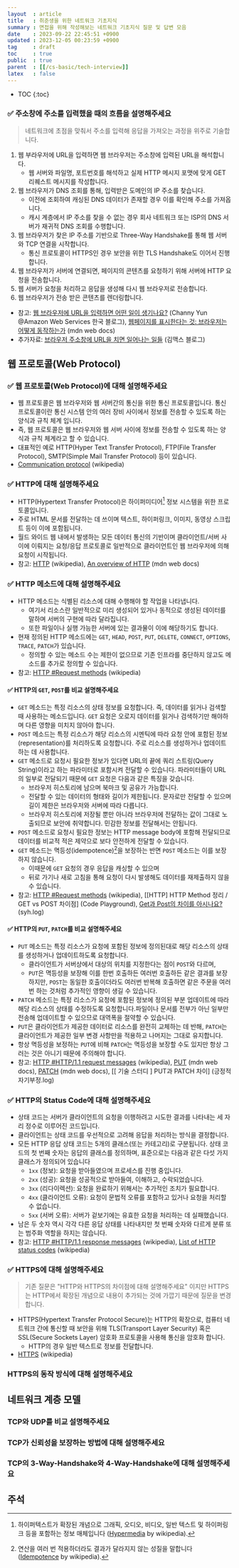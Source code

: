 ```yaml
---
layout  : article
title   : 취준생을 위한 네트워크 기초지식
summary : 면접을 위해 작성해보는 네트워크 기초지식 질문 및 답변 모음
date    : 2023-09-22 22:45:51 +0900
updated : 2023-12-05 00:23:59 +0900
tag     : draft
toc     : true
public  : true
parent  : [[/cs-basic/tech-interview]]
latex   : false
---
```

* TOC
{:toc}

### ✅ 주소창에 주소를 입력했을 때의 흐름을 설명해주세요

> 네트워크에 초점을 맞춰서 주소를 입력해 응답을 가져오는 과정을 위주로 기술합니다.

1. 웹 부라우저에 URL을 입력하면 웹 브라우저는 주소창에 입력된 URL을 해석합니다.
    * 웹 서버와 파일명, 포트번호를 해석하고 실제 HTTP 메시지 포맷에 맞게 GET 리퀘스트 메시지를 작성합니다.
1. 웹 브라우저가 DNS 조회를 통해, 입력받은 도메인의 IP 주소를 찾습니다.
    * 이전에 조회하여 캐싱된 DNS 데이터가 존재할 경우 이를 확인해 주소를 가져옵니다.
    * 캐시 계층에서 IP 주소를 찾을 수 없는 경우 회사 네트워크 또는 ISP의 DNS 서버가 재귀적 DNS 조회를 수행합니다.
1. 웹 브라우저가 찾은 IP 주소를 기반으로 Three-Way Handshake를 통해 웹 서버와 TCP 연결을 시작합니다.
    * 통신 프로토콜이 HTTPS인 경우 보안을 위한 TLS Handshake도 이어서 진행합니다.
1. 웹 브라우저가 서버에 연결되면, 페이지의 콘텐츠를 요청하기 위해 서버에 HTTP 요청을 전송합니다.
1. 웹 서버가 요청을 처리하고 응답을 생성해 다시 웹 브라우저로 전송합니다.
1. 웹 브라우저가 전송 받은 콘텐츠를 렌더링합니다.

* 참고: [웹 브라우저에 URL을 입력하면 어떤 일이 생기나요?](https://aws.amazon.com/ko/blogs/korea/what-happens-when-you-type-a-url-into-your-browser/) (Channy Yun @Amazon Web Services 한국 블로그), [웹페이지를 표시한다는 것: 브라우저는 어떻게 동작하는가](https://developer.mozilla.org/ko/docs/Web/Performance/How_browsers_work) (mdn web docs)
* 추가자료: [브라우저 주소창에 URL을 치면 일어나는 일들](https://maxkim-j.github.io/posts/packet-travel/) (김맥스 블로그)

## 웹 프로토콜(Web Protocol)

### ✅ 웹 프로토콜(Web Protocol)에 대해 설명해주세요

* 웹 프로토콜은 웹 브라우저와 웹 서버간의 통신을 위한 통신 프로토콜입니다. 통신 프로토콜이란 통신 시스템 안의 여러 장비 사이에서 정보를 전송할 수 있도록 하는 양식과 규칙 체계 입니다.
* 즉, 웹 프로토콜은 웹 브라우저와 웹 서버 사이에 정보를 전송할 수 있도록 하는 양식과 규칙 체계라고 할 수 있습니다.
* 대표적인 예로 HTTP(Hyper Text Transfer Protocol), FTP(File Transfer Protocol), SMTP(Simple Mail Transfer Protocol) 등이 있습니다.
* [Communication protocol](https://en.wikipedia.org/wiki/Communication_protocol) (wikipedia)

### ✅ HTTP에 대해 설명해주세요

* HTTP(Hypertext Transfer Protocol)은 하이퍼미디어[^hypermedia] 정보 시스템을 위한 프로토콜입니다.
* 주로 HTML 문서를 전달하는 데 쓰이며 텍스트, 하이퍼링크, 이미지, 동영상 스크립트 등이 이에 포함됩니다.
* 월드 와이드 웹 내에서 발생하는 모든 데이터 통신의 기반이며 클라이언트/서버 사이에 이뤄지는 요청/응답 프로토콜로 일반적으로 클라이언트인 웹 브라우저에 의해 요청이 시작됩니다.
* 참고: [HTTP](https://en.wikipedia.org/wiki/HTTP) (wikipedia), [An overview of HTTP](https://developer.mozilla.org/en-US/docs/Web/HTTP/Overview) (mdn web docs)

### ✅ HTTP 메소드에 대해 설명해주세요

* HTTP 메소드는 식별된 리소스에 대해 수행해야 할 작업을 나타냅니다.
    * 여기서 리소스란 일반적으로 미리 생성되어 있거나 동적으로 생성된 데이터를 말하며 서버의 구현에 따라 달라집니다.
    * 또한 파일이나 실행 가능한 서버에 있는 결과물이 이에 해당하기도 합니다.
* 현재 정의된 HTTP 메소드에는 `GET`, `HEAD`, `POST`, `PUT`, `DELETE`, `CONNECT`, `OPTIONS`, `TRACE`, `PATCH`가 있습니다.
    * 정의할 수 있는 메소드 수는 제한이 없으므로 기존 인프라를 중단하지 않고도 메소드를 추가로 정의할 수 있습니다.
* 참고: [HTTP #Request methods](https://en.wikipedia.org/wiki/HTTP#HTTP/1.1_request_messages) (wikipedia)

#### ✅ HTTP의 `GET`, `POST`를 비교 설명해주세요

* `GET` 메소드는 특정 리소스의 상태 정보를 요청합니다. 즉, 데이터를 읽거나 검색할 때 사용하는 메소드입니다. `GET` 요청은 오로지 데이터를 읽거나 검색하기만 해야하며 다른 영향을 미치지 않아야 합니다.
* `POST` 메소드는 특정 리소스가 해당 리소스의 시멘틱에 따라 요청 안에 포함된 정보(representation)를 처리하도록 요청합니다. 주로 리소스를 생성하거나 업데이트 하는 데 사용합니다.
* `GET` 메소드로 요청시 필요한 정보가 있다면 URL의 끝에 쿼리 스트링(Query String)이라고 하는 파라미터로 포함시켜 전달할 수 있습니다. 파라미터들이 URL의 일부로 전달되기 때문에 `GET` 요청은 다음과 같은 특징을 갖습니다.
    * 브라우저 히스토리에 남으며 북마크 및 공유가 가능합니다.
    * 전달할 수 있는 데이터의 형태와 길이가 제한됩니다. 문자로만 전달할 수 있으며 길이 제한은 브라우저와 서버에 따라 다릅니다.
    * 브라우저 히스토리에 저장될 뿐만 아니라 브라우저에 전달하는 값이 그대로 노출되므로 보안에 취약합니다. 민감한 정보를 전달해서는 안됩니다.
* `POST` 메소드로 요청시 필요한 정보는 HTTP message body에 포함해 전달되므로 데이터를 비교적 적은 제약으로 보다 안전하게 전달할 수 있습니다.
* `GET` 메소드는 멱등성(idempotence)[^idempotence]을 보장하는 반면 `POST` 메소드는 이를 보장하지 않습니다.
    * 이때문에 `GET` 요청의 경우 응답을 캐싱할 수 있으며
    * 뒤로 가기나 새로 고침을 통해 요청이 다시 발생해도 데이터를 재제출하지 않을 수 있습니다.
* 참고: [HTTP #Request methods](https://en.wikipedia.org/wiki/HTTP#HTTP/1.1_request_messages) (wikipedia), [[HTTP] HTTP Method 정리 / GET vs POST 차이점] (Code Playground), [Get과 Post의 차이를 아시나요?](https://velog.io/@songyouhyun/Get과-Post의-차이를-아시나요) (syh.log)

#### ✅ HTTP의 `PUT`, `PATCH`를 비교 설명해주세요

* `PUT` 메소드는 특정 리소스가 요청에 포함된 정보에 정의된대로 해당 리소스의 상태를 생성하거나 업데이트하도록 요청합니다.
    * 클라이언트가 서버상에서 대상의 위치를 지정한다는 점이 `POST`와 다르며,
    * `PUT`은 멱등성을 보장해 이를 한번 호출하든 여러번 호출하든 같은 결과를 보장하지만, `POST`는 동일한 호출이더라도 여러번 반복해 호출하면 같은 주문을 여러번 하는 것처럼 추가적인 영향이 생길 수 있습니다.
* `PATCH` 메소드는 특정 리소스가 요청에 포함된 정보에 정의된 부분 업데이트에 따라 해당 리소스의 상태를 수정하도록 요청합니다.파일이나 문서를 전부가 아닌 일부만 전송해 업데이트할 수 있으므로 대역폭을 절약할 수 있습니다.
* `PUT`은 클라이언트가 제공한 데이터로 리소스를 완전히 교체하는 데 반해, `PATCH`는 클라이언트가 제공한 일부 변경 사항만을 적용하고 나머지는 그대로 유지합니다.
* 항상 멱등성을 보정하는 `PUT`에 비해 `PATCH`는 멱등성을 보장할 수도 있지만 항상 그러는 것은 아니기 때문에 주의해야 합니다.
* 참고: [HTTP #HTTP/1.1 request messages](https://en.wikipedia.org/wiki/HTTP#HTTP/1.1_request_messages) (wikipedia), [PUT](https://developer.mozilla.org/en-US/docs/Web/HTTP/Methods/PUT) (mdn web docs), [PATCH](https://developer.mozilla.org/en-US/docs/Web/HTTP/Methods/PATCH) (mdn web docs), [[ 기술 스터디 ] PUT과 PATCH 차이] (긍정적자기부정.log)

### ✅ HTTP의 Status Code에 대해 설명해주세요

* 상태 코드는 서버가 클라이언트의 요청을 이행하려고 시도한 결과를 나타내는 세 자리 정수로 이루어진 코드입니다.
* 클라이언트는 상태 코드를 우선적으로 고려해 응답을 처리하는 방식을 결정합니다.
* 모든 HTTP 응답 상태 코드는 5개의 클래스(또는 카테고리)로 구분됩니다. 상태 코드의 첫 번째 숫자는 응답의 클래스를 정의하며, 표준으로는 다음과 같은 다섯 가지 클래스가 정의되어 있습니다
    * `1xx` (정보): 요청을 받아들였으며 프로세스를 진행 중입니다.
    * `2xx` (성공): 요청을 성공적으로 받아들여, 이해하고, 수락되었습니다.
    * `3xx` (리다이렉션): 요청을 완료하기 위해서는 추가적인 조치가 필요합니다.
    * `4xx` (클라이언트 오류): 요청이 문법적 오류를 포함하고 있거나 요청을 처리할 수 없습니다.
    * `5xx` (서버 오류): 서버가 겉보기에는 유효한 요청을 처리하는 데 실패했습니다.
* 남은 두 숫자 역시 각각 다른 응답 상태를 나타내지만 첫 번째 숫자와 다르게 분류 또는 범주화 역할을 하지는 않습니다.
* 참고: [HTTP #HTTP/1.1 response messages](https://en.wikipedia.org/wiki/HTTP#HTTP/1.1_response_messages) (wikipedia), [List of HTTP status codes](https://en.wikipedia.org/wiki/List_of_HTTP_status_codes) (wikipedia)

### ✅ HTTPS에 대해 설명해주세요

> 기존 질문은 "HTTP와 HTTPS의 차이점에 대해 설명해주세요" 이지만 HTTPS는 HTTP에서 확장된 개념으로 내용이 추가되는 것에 가깝기 때문에 질문을 변경합니다.

* HTTPS(Hypertext Transfer Protocol Secure)는 HTTP의 확장으로, 컴퓨터 네트워크 간에 통신할 때 보안을 위해 TLS(Transport Layer Security) 혹은 SSL(Secure Sockets Layer) 암호화 프로토콜을 사용해 통신을 암호화 합니다.
    * HTTP의 경우 일반 텍스트로 정보를 전달합니다.
* [HTTPS](https://en.wikipedia.org/wiki/HTTPS) (wikipedia)

### HTTPS의 동작 방식에 대해 설명해주세요

## 네트워크 계층 모델

### TCP와 UDP를 비교 설명해주세요

### TCP가 신뢰성을 보장하는 방법에 대해 설명해주세요

### TCP의 3-Way-Handshake와 4-Way-Handshake에 대해 설명해주세요

## 주석

[^hypermedia]: 하이퍼텍스트가 확장된 개념으로 그래픽, 오디오, 비디오, 일반 텍스트 및 하이퍼링크 등을 포함하는 정보 매체입니다 ([Hypermedia](https://en.wikipedia.org/wiki/Hypermedia) by wikipedia).
[^idempotence]: 연산을 여러 번 적용하더라도 결과가 달라지지 않는 성질을 말합니다 ([Idempotence](https://en.wikipedia.org/wiki/Idempotence) by wikipedia).
